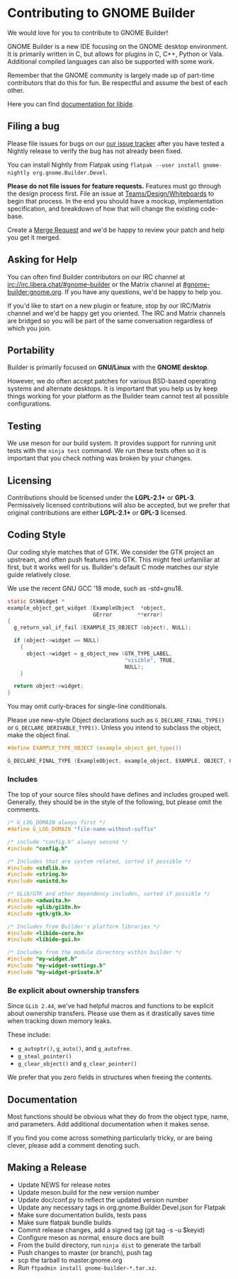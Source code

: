 # Contributing to GNOME Builder

We would love for you to contribute to GNOME Builder!

GNOME Builder is a new IDE focusing on the GNOME desktop environment. It is
primarily written in C, but allows for plugins in C, C++, Python or Vala.
Additional compiled languages can also be supported with some work.

Remember that the GNOME community is largely made up of part-time contributors
that do this for fun. Be respectful and assume the best of each other.

Here you can find [documentation for libide](https://devsuite.app/docs/libide/).

## Filing a bug

Please file issues for bugs on our
[our issue tracker](https://gitlab.gnome.org/GNOME/gnome-builder/issues)
after you have tested a Nightly release to verify the bug has not already
been fixed.

You can install Nightly from Flatpak using `flatpak --user install gnome-nightly org.gnome.Builder.Devel`.

__Please do not file issues for feature requests.__
Features must go through the design process first.
File an issue at [Teams/Design/Whiteboards](https://gitlab.gnome.org/Teams/Design/whiteboards/) to begin that process.
In the end you should have a mockup, implementation specification, and breakdown of how that will change the existing code-base.

Create a
[Merge Request](https://gitlab.gnome.org/GNOME/gnome-builder/merge_requests)
and we'd be happy to review your patch and help you get it merged.

## Asking for Help

You can often find Builder contributors on our IRC channel at
[irc://irc.libera.chat/#gnome-builder](irc://irc.libera.chat/#gnome-builder) or the
Matrix channel at [#gnome-builder:gnome.org](https://matrix.to/#/!owVIjvsVrBaEdelYem:matrix.org).
If you have any questions, we'd be happy to help you.

If you'd like to start on a new plugin or feature, stop by our IRC/Matrix channel and we'd be happy get you oriented.
The IRC and Matrix channels are bridged so you will be part of the same conversation regardless of which you join.

## Portability

Builder is primarily focused on **GNU/Linux** with the **GNOME desktop**.

However, we do often accept patches for various BSD-based operating systems and alternate desktops.
It is important that you help us by keep things working for your platform as the Builder team cannot test all possible configurations.

## Testing

We use meson for our build system.
It provides support for running unit tests with the `ninja test` command.
We run these tests often so it is important that you check nothing was broken by your changes.

## Licensing

Contributions should be licensed under the **LGPL-2.1+** or **GPL-3**. 
Permissively licensed contributions will also be accepted, but we prefer that original contributions are either **LGPL-2.1+** or **GPL-3** licensed.

## Coding Style

Our coding style matches that of GTK.
We consider the GTK project an upstream, and often push features into GTK.
This might feel unfamiliar at first, but it works well for us.
Builder's default C mode matches our style guide relatively close.

We use the recent GNU GCC '18 mode, such as -std=gnu18.

```c
static GtkWidget *
example_object_get_widget (ExampleObject  *object,
                           GError        **error)
{
  g_return_val_if_fail (EXAMPLE_IS_OBJECT (object), NULL);

  if (object->widget == NULL)
    {
      object->widget = g_object_new (GTK_TYPE_LABEL,
                                     "visible", TRUE,
                                     NULL);
    }

  return object->widget;
}
```

You may omit curly-braces for single-line conditionals.

Please use new-style Object declarations such as `G_DECLARE_FINAL_TYPE()` or `G_DECLARE_DERIVABLE_TYPE()`.
Unless you intend to subclass the object, make the object final.

```c
#define EXAMPLE_TYPE_OBJECT (example_object_get_type())

G_DECLARE_FINAL_TYPE (ExampleObject, example_object, EXAMPLE, OBJECT, GObject)
```

### Includes

The top of your source files should have defines and includes grouped well.
Generally, they should be in the style of the following, but please omit the comments.

```c
/* G_LOG_DOMAIN always first */
#define G_LOG_DOMAIN "file-name-without-suffix"

/* include "config.h" always second */
#include "config.h"

/* Includes that are system related, sorted if possible */
#include <stdlib.h>
#include <string.h>
#include <unistd.h>

/* GLib/GTK and other dependency includes, sorted if possible */
#include <adwaita.h>
#include <glib/gi18n.h>
#include <gtk/gtk.h>

/* Includes from Builder's platform libraries */
#include <libide-core.h>
#include <libide-gui.h>

/* Includes from the module directory within builder */
#include "my-widget.h"
#include "my-widget-settings.h"
#include "my-widget-private.h"
```

### Be explicit about ownership transfers

Since `GLib 2.44`, we've had helpful macros and functions to be explicit about
ownership transfers. Please use them as it drastically saves time when tracking
down memory leaks.

These include:

 * `g_autoptr()`, `g_auto()`, and `g_autofree`.
 * `g_steal_pointer()`
 * `g_clear_object()` and `g_clear_pointer()`

We prefer that you zero fields in structures when freeing the contents.

## Documentation

Most functions should be obvious what they do from the object type, name, and
parameters. Add additional documentation when it makes sense.

If you find you come across something particularly tricky, or are being clever,
please add a comment denoting such.

## Making a Release

 - Update NEWS for release notes
 - Update meson.build for the new version number
 - Update doc/conf.py to reflect the updated version number
 - Update any necessary tags in org.gnome.Builder.Devel.json for Flatpak
 - Make sure documentation builds, tests pass
 - Make sure flatpak bundle builds
 - Commit release changes, add a signed tag (git tag -s -u $keyid)
 - Configure meson as normal, ensure docs are built
 - From the build directory, run `ninja dist` to generate the tarball
 - Push changes to master (or branch), push tag
 - scp the tarball to master.gnome.org
 - Run `ftpadmin install gnome-builder-*.tar.xz`.

